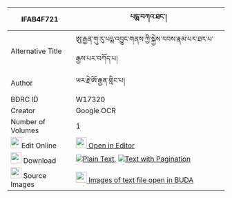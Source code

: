 |IFAB4F721|པདྨ་བཀའ་ཐང་། 
| --- | --- 
|Alternative Title |ཨུ་རྒྱན་གུ་རུ་པདྨ་འབྱུང་གནས་ཀྱི་སྐྱེས་རབས་རྣམ་པར་ཐར་པ་རྒྱས་པར་བཀོད་པ།
|Author| ཡར་རྗེ་ཨོ་རྒྱན་གླིང་པ།
|BDRC ID | W17320
|Creator | Google OCR
|Number of Volumes| 1
|<img width="25" src="https://img.icons8.com/color/25/000000/edit-property.png">Edit Online| [<img width="25" src="https://avatars.githubusercontent.com/u/45091458?s=200&v=4"> Open in Editor](http://editor.openpecha.org/IFAB4F721)
|<img width="25" src="https://img.icons8.com/fluent/48/000000/download-2.png"/>  Download | [![](https://img.icons8.com/color/20/000000/txt.png)Plain Text](https://github.com/Openpecha/IFAB4F721/releases/download/v1/pema_ka_tang_plain_IFAB4F721.zip), [![](https://img.icons8.com/color/20/000000/txt.png)Text with Pagination](https://github.com/Openpecha/IFAB4F721/releases/download/v1/pema_ka_tang_pages_IFAB4F721.zip)
|<img width="25" src="https://img.icons8.com/plasticine/100/000000/pictures-folder.png"/>  Source Images | [<img width="25" src="https://library.bdrc.io/icons/BUDA-small.svg"> Images of text file open in BUDA](https://library.bdrc.io/show/bdr:W17320)